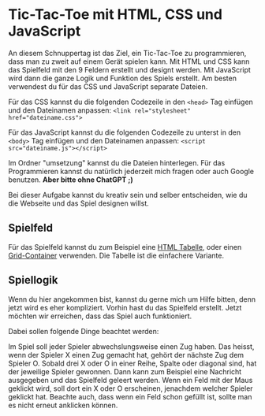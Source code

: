 # Tic-Tac-Toe mit HTML, CSS und JavaScript

An diesem Schnuppertag ist das Ziel, ein Tic-Tac-Toe zu programmieren, dass man zu zweit auf einem Gerät spielen kann.
Mit HTML und CSS kann das Spielfeld mit den 9 Feldern erstellt und designt werden. Mit JavaScript wird dann die ganze Logik und
Funktion des Spiels erstellt. Am besten verwendest du für das CSS und JavaScript separate Dateien.

Für das CSS kannst du die folgenden Codezeile in den `<head>` Tag einfügen und den Dateinamen anpassen:
`<link rel="stylesheet" href="dateiname.css">`

Für das JavaScript kannst du die folgenden Codezeile zu unterst in den `<body>` Tag einfügen und den Dateinamen anpassen:
`<script src="dateiname.js"></script>`

Im Ordner "umsetzung" kannst du die Dateien hinterlegen. Für das Programmieren kannst du natürlich jederzeit mich fragen oder auch Google benutzen.
**Aber bitte ohne ChatGPT ;)**

Bei dieser Aufgabe kannst du kreativ sein und selber entscheiden, wie du die Webseite und das Spiel designen willst.


## Spielfeld
Für das Spielfeld kannst du zum Beispiel eine [HTML Tabelle](https://www.w3schools.com/tags/tag_table.asp),
oder einen [Grid-Container](https://www.w3schools.com/css/css_grid_container.asp) verwenden. Die Tabelle ist die einfachere Variante.

## Spiellogik
Wenn du hier angekommen bist, kannst du gerne mich um Hilfe bitten, denn jetzt wird es eher kompliziert. Vorhin hast du das Spielfeld erstellt.
Jetzt möchten wir erreichen, dass das Spiel auch funktioniert.

Dabei sollen folgende Dinge beachtet werden:

Im Spiel soll jeder Spieler abwechslungsweise einen Zug haben. Das heisst, wenn der Spieler X einen Zug gemacht hat, gehört der nächste Zug dem Spieler O.
Sobald drei X oder O in einer Reihe, Spalte oder diagonal sind, hat der jeweilige Spieler gewonnen.
Dann kann zum Beispiel eine Nachricht ausgegeben und das Spielfeld geleert werden. Wenn ein Feld mit der Maus geklickt wird, soll dort ein X oder O erscheinen,
jenachdem welcher Spieler geklickt hat. Beachte auch, dass wenn ein Feld schon gefüllt ist, sollte man es nicht erneut anklicken können.
